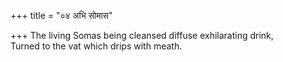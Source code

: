 +++
title = "०४ अभि सोमास"

+++
The living Somas being cleansed diffuse exhilarating drink,  
     Turned to the vat which drips with meath.